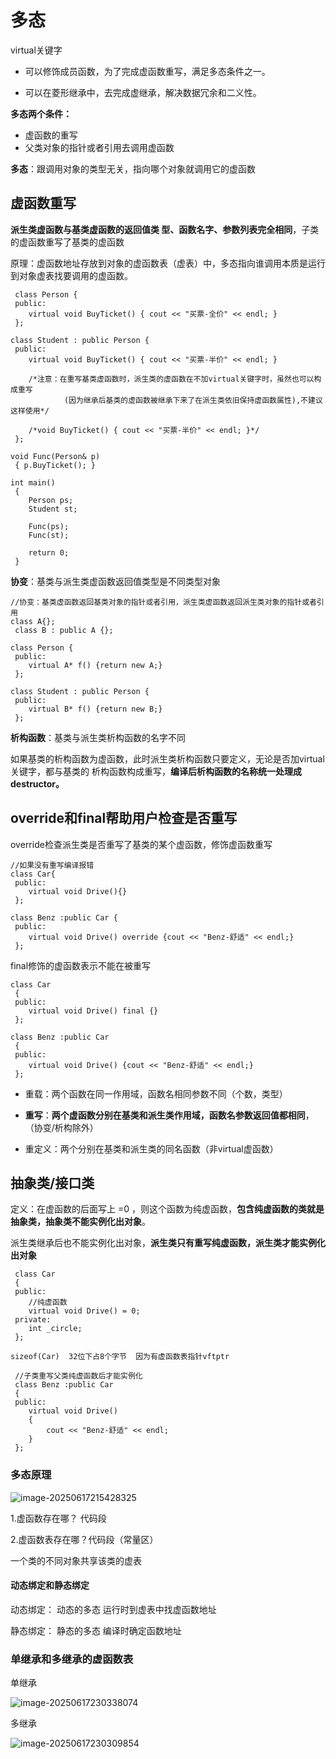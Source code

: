 # 多态

virtual关键字

- 可以修饰成员函数，为了完成虚函数重写，满足多态条件之一。

- 可以在菱形继承中，去完成虚继承，解决数据冗余和二义性。

**多态两个条件：**

- 虚函数的重写
- 父类对象的指针或者引用去调用虚函数

**多态**：跟调用对象的类型无关，指向哪个对象就调用它的虚函数



## 虚函数重写

**派生类虚函数与基类虚函数的返回值类 型、函数名字、参数列表完全相同**，子类的虚函数重写了基类的虚函数

原理：虚函数地址存放到对象的虚函数表（虚表）中，多态指向谁调用本质是运行到对象虚表找要调用的虚函数。

```
 class Person {
 public:
    virtual void BuyTicket() { cout << "买票-全价" << endl; }
 };
 
class Student : public Person {
 public:
    virtual void BuyTicket() { cout << "买票-半价" << endl; }
    
    /*注意：在重写基类虚函数时，派生类的虚函数在不加virtual关键字时，虽然也可以构成重写
    		(因为继承后基类的虚函数被继承下来了在派生类依旧保持虚函数属性),不建议这样使用*/
    
    /*void BuyTicket() { cout << "买票-半价" << endl; }*/
 };
 
void Func(Person& p)
 { p.BuyTicket(); }
 
int main()
 {
    Person ps;
    Student st;
    
    Func(ps);
    Func(st);
 
    return 0;
 }
```

**协变**：基类与派生类虚函数返回值类型是不同类型对象

```
//协变：基类虚函数返回基类对象的指针或者引用，派生类虚函数返回派生类对象的指针或者引用
class A{};
 class B : public A {};
 
class Person {
 public:
    virtual A* f() {return new A;}
 };
 
class Student : public Person {
 public:
    virtual B* f() {return new B;}
 };
```

**析构函数**：基类与派生类析构函数的名字不同

如果基类的析构函数为虚函数，此时派生类析构函数只要定义，无论是否加virtual关键字，都与基类的 析构函数构成重写，**编译后析构函数的名称统一处理成destructor。**



## override和final帮助用户检查是否重写

override检查派生类是否重写了基类的某个虚函数，修饰虚函数重写

```
//如果没有重写编译报错
class Car{
 public:
    virtual void Drive(){}
 };
 
class Benz :public Car {
 public:
    virtual void Drive() override {cout << "Benz-舒适" << endl;}
 };
```

final修饰的虚函数表示不能在被重写

```
class Car
 {
 public:
    virtual void Drive() final {}
 };
 
class Benz :public Car
 {
 public:
    virtual void Drive() {cout << "Benz-舒适" << endl;}
 };
```



- 重载：两个函数在同一作用域，函数名相同参数不同（个数，类型）

- **重写**：**两个虚函数分别在基类和派生类作用域，函数名参数返回值都相同**，（协变/析构除外）

- 重定义：两个分别在基类和派生类的同名函数（非virtual虚函数）



## 抽象类/接口类

定义：在虚函数的后面写上 =0 ，则这个函数为纯虚函数，**包含纯虚函数的类就是抽象类，抽象类不能实例化出对象**。

派生类继承后也不能实例化出对象，**派生类只有重写纯虚函数，派生类才能实例化出对象**

```
 class Car
 {
 public:
 	//纯虚函数
    virtual void Drive() = 0;
 private:
 	int _circle;
 };

sizeof(Car)  32位下占8个字节  因为有虚函数表指针vftptr
 
 //子类重写父类纯虚函数后才能实例化
 class Benz :public Car
 {
 public:
    virtual void Drive()
    {
        cout << "Benz-舒适" << endl;
    }
 };
```

### 多态原理

![image-20250617215428325](C:\Users\LIYUFENG\AppData\Roaming\Typora\typora-user-images\image-20250617215428325.png)

1.虚函数存在哪？  代码段

2.虚函数表存在哪？代码段（常量区）

一个类的不同对象共享该类的虚表

#### 动态绑定和静态绑定

动态绑定： 动态的多态   运行时到虚表中找虚函数地址

静态绑定： 静态的多态   编译时确定函数地址

### 单继承和多继承的虚函数表

单继承

![image-20250617230338074](C:\Users\LIYUFENG\AppData\Roaming\Typora\typora-user-images\image-20250617230338074.png)

多继承

![image-20250617230309854](C:\Users\LIYUFENG\AppData\Roaming\Typora\typora-user-images\image-20250617230309854.png)
